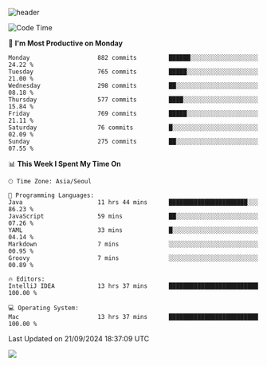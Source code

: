 ![header](https://capsule-render.vercel.app/api?type=Egg&color=timeAuto&height=300&section=header&text=PoPo&fontSize=90&animation=fadeIn)

  <!--START_SECTION:waka-->
![Code Time](http://img.shields.io/badge/Code%20Time-1%2C962%20hrs%2034%20mins-blue)

📅 **I'm Most Productive on Monday** 

```text
Monday                   882 commits         ██████░░░░░░░░░░░░░░░░░░░   24.22 % 
Tuesday                  765 commits         █████░░░░░░░░░░░░░░░░░░░░   21.00 % 
Wednesday                298 commits         ██░░░░░░░░░░░░░░░░░░░░░░░   08.18 % 
Thursday                 577 commits         ████░░░░░░░░░░░░░░░░░░░░░   15.84 % 
Friday                   769 commits         █████░░░░░░░░░░░░░░░░░░░░   21.11 % 
Saturday                 76 commits          █░░░░░░░░░░░░░░░░░░░░░░░░   02.09 % 
Sunday                   275 commits         ██░░░░░░░░░░░░░░░░░░░░░░░   07.55 % 
```


📊 **This Week I Spent My Time On** 

```text
🕑︎ Time Zone: Asia/Seoul

💬 Programming Languages: 
Java                     11 hrs 44 mins      ██████████████████████░░░   86.23 % 
JavaScript               59 mins             ██░░░░░░░░░░░░░░░░░░░░░░░   07.26 % 
YAML                     33 mins             █░░░░░░░░░░░░░░░░░░░░░░░░   04.14 % 
Markdown                 7 mins              ░░░░░░░░░░░░░░░░░░░░░░░░░   00.95 % 
Groovy                   7 mins              ░░░░░░░░░░░░░░░░░░░░░░░░░   00.89 % 

🔥 Editors: 
IntelliJ IDEA            13 hrs 37 mins      █████████████████████████   100.00 % 

💻 Operating System: 
Mac                      13 hrs 37 mins      █████████████████████████   100.00 % 
```


 Last Updated on 21/09/2024 18:37:09 UTC
<!--END_SECTION:waka-->



<img src="https://capsule-render.vercel.app/api?type=Egg&color=timeAuto&height=300&section=footer&text=PoPo&fontSize=90&animation=fadeIn&reversal=true" />
